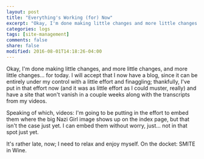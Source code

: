 ```yaml
---
layout: post
title: "Everything's Working (for) Now"
excerpt: "Okay, I'm done making little changes and more little changes for the day. I will admit to having a... eugh... blog."
categories: logs
tags: [site-management]
comments: false
share: false
modified: 2016-08-01T14:18:26-04:00
---
```

Okay, I'm done making little changes, and more little changes, and more little changes... for today. I will
accept that I now have a blog, since it can be entirely under my control with a little effort and finaggling;
thankfully, I've put in that effort now (and it was as little effort as I could muster, really) and have
a site that won't vanish in a couple weeks along with the transcripts from my videos.

Speaking of which, videos: I'm going to be putting in the effort to embed them where the big Nazi Girl image
shows up on the index page, but that isn't the case just yet. I can embed them without worry, just... not
in that spot just yet.

It's rather late, now; I need to relax and enjoy myself. On the docket: SMITE in Wine.
